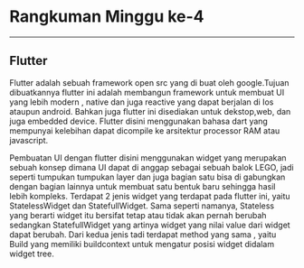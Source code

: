 # Rangkuman Minggu ke-4
---
## Flutter

Flutter adalah sebuah framework open src yang di buat oleh google.Tujuan dibuatkannya flutter ini adalah membangun framework untuk membuat UI yang lebih modern , native dan juga reactive yang dapat berjalan di Ios ataupun android. Bahkan juga flutter ini disediakan untuk dekstop,web, dan juga embedded device.
Flutter disini menggunakan bahasa dart yang mempunyai kelebihan dapat dicompile ke arsitektur processor RAM atau javascript.

Pembuatan UI dengan flutter disini menggunakan widget yang merupakan sebuah konsep dimana UI dapat di anggap sebagai sebuah balok LEGO, jadi seperti tumpukan tumpukan layer dan juga bagian satu bisa di gabungkan dengan bagian lainnya untuk membuat satu bentuk baru sehingga hasil lebih kompleks.
Terdapat 2 jenis widget yang terdapat pada flutter ini, yaitu StatelessWidget dan StatefullWidget. Sama seperti namanya, Stateless yang berarti widget itu bersifat tetap atau tidak akan pernah berubah sedangkan StatefullWidget yang artinya widget yang nilai value dari widget dapat berubah.
Dari kedua jenis tadi terdapat method yang sama , yaitu Build yang memiliki buildcontext untuk mengatur posisi widget didalam widget tree.

